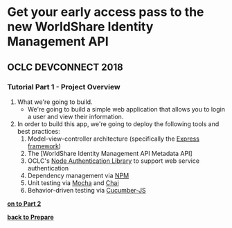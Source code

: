# Get your early access pass to the new WorldShare Identity Management API
## OCLC DEVCONNECT 2018
### Tutorial Part 1 - Project Overview

1. What we're going to build.
	* We're going to build a simple web application that allows you to login a user and view their information.
2. In order to build this app, we're going to deploy the following tools and best practices:
	1. Model-view-controller architecture (specifically the [Express framework](https://expressjs.com/))
	2. The [WorldShare Identity Management API Metadata API]
	3. OCLC's [Node Authentication Library](https://github.com/OCLC-Developer-Network/oclc-auth-node) to support web service authentication
	4. Dependency management via [NPM](https://www.npmjs.com)
	5. Unit testing via [Mocha](https://mochajs.org/) and [Chai](http://www.chaijs.com/)
	6. Behavior-driven testing via [Cucumber-JS](https://github.com/cucumber/cucumber-js)

**[on to Part 2](tutorial-02.md)**

**[back to Prepare](prepare.md)**